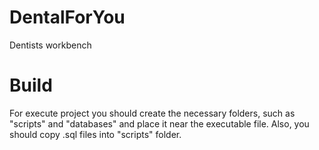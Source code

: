 # DentalForYou
Dentists workbench

# Build
For execute project you should create the necessary folders, such as "scripts" and "databases" and place it near the executable file.
Also, you should copy .sql files into "scripts" folder.
